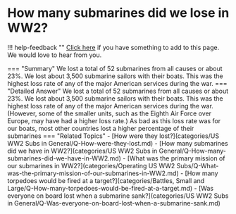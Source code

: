 # How many submarines did we lose in WW2?

!!! help-feedback ""
    [Click here](https://replace.md) if you have something to add to this page. We would love to hear from you.

=== "Summary"
    We lost a total of 52 submarines from all causes or about 23%. We lost about 3,500 submarine sailors with their boats. This was the highest loss rate of any of the major American services during the war.
=== "Detailed Answer"
    We lost a total of 52 submarines from all causes or about 23%.  We lost about 3,500 submarine sailors with their boats.  This was the highest loss rate of any of the major American services during the war.  (However, some of the smaller units, such as the Eighth Air Force over Europe, may have had a higher loss rate.)  As bad as this loss rate was for our boats, most other countries lost a higher percentage of their submarines
=== "Related Topics"
    - [How were they lost?](categories/US WW2 Subs in General/Q-How-were-they-lost.md)
    - [How many submarines did we have in WW2?](categories/US WW2 Subs in General/Q-How-many-submarines-did-we-have-in-WW2.md)
    - [What was the primary mission of our submarines in WW2?](categories/Operating US WW2 Subs/Q-What-was-the-primary-mission-of-our-submarines-in-WW2.md)
    - [How many torpedoes would be fired at a target?](categories/Battles, Small and Large/Q-How-many-torpedoes-would-be-fired-at-a-target.md)
    - [Was everyone on board lost when a submarine sank?](categories/US WW2 Subs in General/Q-Was-everyone-on-board-lost-when-a-submarine-sank.md)
